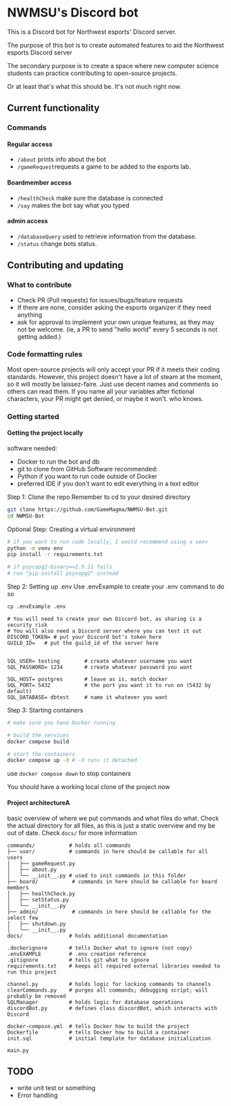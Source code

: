 # NWMSU's Discord bot
This is a Discord bot for Northwest esports' Discord server.

The purpose of this bot is to create automated features to aid the Northwest esports Discord server

The secondary purpose is to create a space where new computer science students can practice contributing to open-source projects. 

Or at least that's what this should be. It's not much right now.

## Current functionality

### Commands

#### Regular access
 - ```/about``` prints info about the bot
 - ```/gameRequest```requests a game to be added to the esports lab.
#### Boardmember access
 - ```/healthCheck``` make sure the database is connected
 - ```/say``` makes the bot say what you typed
#### admin access
 - ```/databaseQuery``` used to retrieve information from the database.
 - ```/status``` change bots status.

## Contributing and updating

### What to contribute
 - Check PR (Pull requests) for issues/bugs/feature requests
 - If there are none, consider asking the esports organizer if they need anything
 - ask for approval to implement your own unique features, as they may not be welcome. (ie, a PR to send "hello world" every 5 seconds is not getting added.)

### Code formatting rules
Most open-source projects will only accept your PR if it meets their coding standards. However, this project doesn't have a lot of steam at the moment, so it will mostly be laissez-faire. Just use decent names and comments so others can read them. If you name all your variables after fictional characters, your PR might get denied, or maybe it won't. who knows.

### Getting started
#### Getting the project locally
software needed:
 - Docker           to run the bot and db
 - git              to clone from GitHub
Software recommended:
 - Python           if you want to run code outside of Docker
 - preferred IDE    if you don't want to edit everything in a text editor

Step 1: Clone the repo
Remember to cd to your desired directory 
```bash
git clone https://github.com/GameMagma/NWMSU-Bot.git
cd NWMSU-Bot
```

Optional Step: Creating a virtual environment
```bash
# if you want to run code locally, I would recommend using a venv
python -m venv env
pip install -r requirements.txt

# if psycopg2-binary==2.9.11 fails
# run "pip install psycopg2" instead
```

Step 2: Setting up .env
Use .envExample to create your .env
command to do so
```bash
cp .envExample .env
```

```
# You will need to create your own Discord bot, as sharing is a security risk
# You will also need a Discord server where you can test it out
DISCORD_TOKEN= # put your Discord bot's token here
GUILD_ID=   # put the guild_id of the server here


SQL_USER= testing        # create whatever username you want
SQL_PASSWORD= 1234       # create whatever password you want

SQL_HOST= postgres       # leave as is, match docker
SQL_PORT= 5432           # the port you want it to run on (5432 by default)
SQL_DATABASE= dbtest     # name it whatever you want          
```

Step 3: Starting containers
```bash
# make sure you have Docker running

# build the services
docker compose build

# start the containers
docker compose up -d # -d runs it detached 
```
use ```docker compose down``` to stop containers

You should have a working local clone of the project now

#### Project architectureA 
basic overview of where we put commands and what files do what. Check the actual directory for all files, as this is just a static overview and my be out of date. Check ```docs/``` for more information
```
commands/           # holds all commands
├── user/           # commands in here should be callable for all users
│   ├── gameRequest.py
│   ├── about.py
│   └── __init__.py # used to init commands in this folder
├── board/           # commands in here should be callable for board members
│   ├── healthCheck.py
│   ├── setStatus.py
│   └── __init__.py 
├── admin/           # commands in here should be callable for the select few
│   ├── shutdown.py
│   └── __init__.py 
docs/               # holds additional documentation

.dockerignore       # tells Docker what to ignore (not copy)
.envEXAMPLE         # .env creation reference
.gitignore          # tells git what to ignore
requirements.txt    # keeps all required external libraries needed to run this project

channel.py          # holds logic for locking commands to channels
clearCommands.py    # purges all commands; debugging script; will probably be removed
SQLManager          # holds logic for database operations
discordBot.py       # defines class discordBot, which interacts with Discord

docker-compose.yml  # tells Docker how to build the project
Dockerfile          # tells Docker how to build a container
init.sql            # initial template for database initialization

main.py
```

## TODO
 - write unit test or something
 - Error handling

